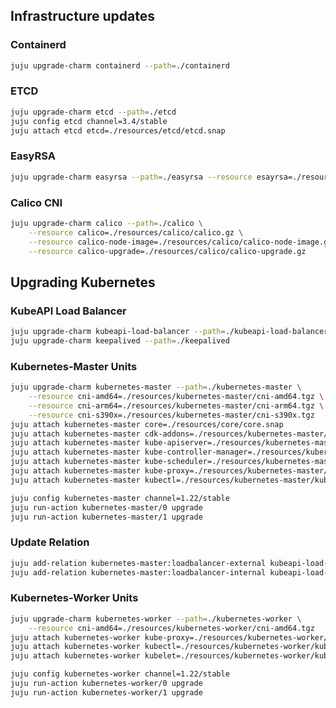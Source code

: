 ## Infrastructure updates

### Containerd

```bash
juju upgrade-charm containerd --path=./containerd
```

### ETCD

```bash
juju upgrade-charm etcd --path=./etcd
juju config etcd channel=3.4/stable
juju attach etcd etcd=./resources/etcd/etcd.snap
```

### EasyRSA

```bash
juju upgrade-charm easyrsa --path=./easyrsa --resource esayrsa=./resources/easyrsa/easyrsa.tgz
```

### Calico CNI

```bash
juju upgrade-charm calico --path=./calico \
    --resource calico=./resources/calico/calico.gz \
    --resource calico-node-image=./resources/calico/calico-node-image.gz \
    --resource calico-upgrade=./resources/calico/calico-upgrade.gz
```

## Upgrading Kubernetes

### KubeAPI Load Balancer

```bash
juju upgrade-charm kubeapi-load-balancer --path=./kubeapi-load-balancer
juju upgrade-charm keepalived --path=./keepalived
```

### Kubernetes-Master Units

```bash
juju upgrade-charm kubernetes-master --path=./kubernetes-master \
    --resource cni-amd64=./resources/kubernetes-master/cni-amd64.tgz \
    --resource cni-arm64=./resources/kubernetes-master/cni-arm64.tgz \
    --resource cni-s390x=./resources/kubernetes-master/cni-s390x.tgz
juju attach kubernetes-master core=./resources/core/core.snap
juju attach kubernetes-master cdk-addons=./resources/kubernetes-master/cdk-addons.snap
juju attach kubernetes-master kube-apiserver=./resources/kubernetes-master/kube-apiserver.snap
juju attach kubernetes-master kube-controller-manager=./resources/kubernetes-master/kube-controller-manager.snap
juju attach kubernetes-master kube-scheduler=./resources/kubernetes-master/kube-scheduler.snap
juju attach kubernetes-master kube-proxy=./resources/kubernetes-master/kube-proxy.snap
juju attach kubernetes-master kubectl=./resources/kubernetes-master/kubectl.snap

juju config kubernetes-master channel=1.22/stable
juju run-action kubernetes-master/0 upgrade
juju run-action kubernetes-master/1 upgrade
```

### Update Relation

```bash
juju add-relation kubernetes-master:loadbalancer-external kubeapi-load-balancer:lb-consumers
juju add-relation kubernetes-master:loadbalancer-internal kubeapi-load-balancer:lb-consumers
```

### Kubernetes-Worker Units

```bash
juju upgrade-charm kubernetes-worker --path=./kubernetes-worker \
    --resource cni-amd64=./resources/kubernetes-worker/cni-amd64.tgz
juju attach kubernetes-worker kube-proxy=./resources/kubernetes-worker/kube-proxy.snap
juju attach kubernetes-worker kubectl=./resources/kubernetes-worker/kubectl.snap
juju attach kubernetes-worker kubelet=./resources/kubernetes-worker/kubelet.snap

juju config kubernetes-worker channel=1.22/stable
juju run-action kubernetes-worker/0 upgrade
juju run-action kubernetes-worker/1 upgrade
```

<!-- ##{"timestamp":1667750400,"custom_url":"charmed-kubernetes-chapter-3-upgrade-kubernetes-cluster"}## -->
